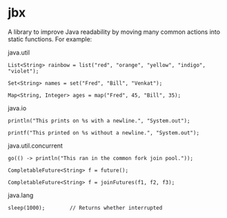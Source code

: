 # jbx

A library to improve Java readability by moving many common actions into static functions. For example:

java.util
```
List<String> rainbow = list("red", "orange", "yellow", "indigo", "violet");

Set<String> names = set("Fred", "Bill", "Venkat");

Map<String, Integer> ages = map("Fred", 45, "Bill", 35);
```
java.io
```
println("This prints on %s with a newline.", "System.out");

printf("This printed on %s without a newline.", "System.out");
```
java.util.concurrent
```
go(() -> println("This ran in the common fork join pool."));

CompletableFuture<String> f = future();

CompletableFuture<String> f = joinFutures(f1, f2, f3);
```
java.lang
```
sleep(1000);        // Returns whether interrupted
```
